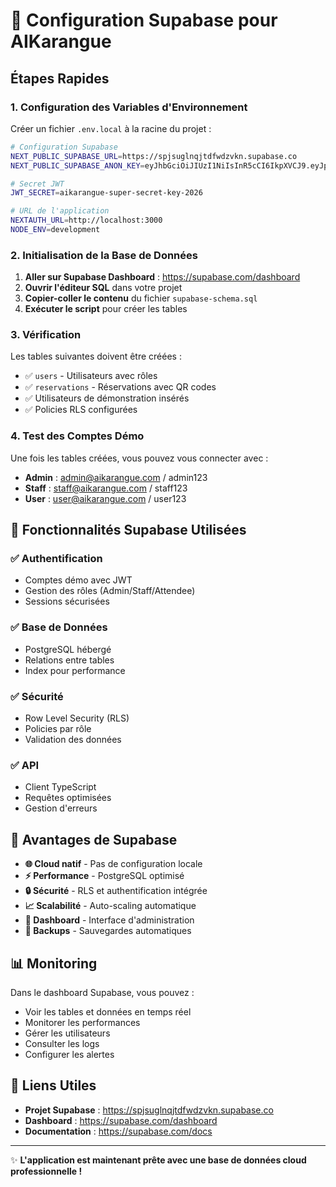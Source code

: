 # 🚀 Configuration Supabase pour AIKarangue

## Étapes Rapides

### 1. Configuration des Variables d'Environnement

Créer un fichier `.env.local` à la racine du projet :

```bash
# Configuration Supabase
NEXT_PUBLIC_SUPABASE_URL=https://spjsuglnqjtdfwdzvkn.supabase.co
NEXT_PUBLIC_SUPABASE_ANON_KEY=eyJhbGciOiJIUzI1NiIsInR5cCI6IkpXVCJ9.eyJpc3MiOiJzdXBhYmFzZSIsInJlZiI6InNwanN1Z2xucWp0ZGZ3ZHp2a24iLCJyb2xlIjoiYW5vbiIsImlhdCI6MTczNDk3ODc5MSwiZXhwIjoyMDUwNTU0NzkxfQ.wLUOLAUPNsI_BI2_fCZz_QMVV3s2rVx4Yzz_V4BnhGw

# Secret JWT
JWT_SECRET=aikarangue-super-secret-key-2026

# URL de l'application
NEXTAUTH_URL=http://localhost:3000
NODE_ENV=development
```

### 2. Initialisation de la Base de Données

1. **Aller sur Supabase Dashboard** : https://supabase.com/dashboard
2. **Ouvrir l'éditeur SQL** dans votre projet
3. **Copier-coller le contenu** du fichier `supabase-schema.sql`
4. **Exécuter le script** pour créer les tables

### 3. Vérification

Les tables suivantes doivent être créées :
- ✅ `users` - Utilisateurs avec rôles
- ✅ `reservations` - Réservations avec QR codes
- ✅ Utilisateurs de démonstration insérés
- ✅ Policies RLS configurées

### 4. Test des Comptes Démo

Une fois les tables créées, vous pouvez vous connecter avec :

- **Admin** : admin@aikarangue.com / admin123
- **Staff** : staff@aikarangue.com / staff123  
- **User** : user@aikarangue.com / user123

## 🔧 Fonctionnalités Supabase Utilisées

### ✅ **Authentification**
- Comptes démo avec JWT
- Gestion des rôles (Admin/Staff/Attendee)
- Sessions sécurisées

### ✅ **Base de Données**
- PostgreSQL hébergé
- Relations entre tables
- Index pour performance

### ✅ **Sécurité**
- Row Level Security (RLS)
- Policies par rôle
- Validation des données

### ✅ **API**
- Client TypeScript
- Requêtes optimisées
- Gestion d'erreurs

## 🚀 Avantages de Supabase

- **🌐 Cloud natif** - Pas de configuration locale
- **⚡ Performance** - PostgreSQL optimisé
- **🔒 Sécurité** - RLS et authentification intégrée
- **📈 Scalabilité** - Auto-scaling automatique
- **🔧 Dashboard** - Interface d'administration
- **💾 Backups** - Sauvegardes automatiques

## 📊 Monitoring

Dans le dashboard Supabase, vous pouvez :
- Voir les tables et données en temps réel
- Monitorer les performances
- Gérer les utilisateurs
- Consulter les logs
- Configurer les alertes

## 🔗 Liens Utiles

- **Projet Supabase** : https://spjsuglnqjtdfwdzvkn.supabase.co
- **Dashboard** : https://supabase.com/dashboard
- **Documentation** : https://supabase.com/docs

---

✨ **L'application est maintenant prête avec une base de données cloud professionnelle !**

